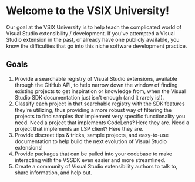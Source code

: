 # Welcome to the VSIX University!

Our goal at the VSIX University is to help teach the complicated world of Visual Studio extensibility / development. If you've attempted a Visual Studio extension in the past, or already have one publicly available, you know the difficulties that go into this niche software development practice. 

## Goals

1. Provide a searchable registry of Visual Studio extensions, available through the GitHub API, to help narrow down the window of finding existing projects to get inspiration or knowledge from, when the Visual Studio SDK documentation just isn't enough (and it rarely is!).
2. Classify each project in that searchable registry with the SDK features they're utilizing, thus providing a more robust way of filtering the projects to find samples that implement very specific functionality you need. Need a project that implements CodeLens? Here they are. Need a project that implements an LSP client? Here they are.
3. Provide discreet tips & tricks, sample projects, and easy-to-use documentation to help build the next evolution of Visual Studio extensions!
4. Provide packages that can be pulled into your codebase to make interacting with the VSSDK even easier and more streamlined.
5. Create a community of Visual Studio extensibility authors to talk to, share information, and help out.
